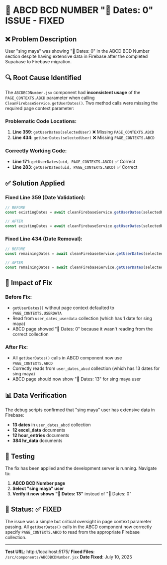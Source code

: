 # 🎯 ABCD BCD NUMBER "📅 Dates: 0" ISSUE - FIXED

## ❌ Problem Description
User "sing maya" was showing "📅 Dates: 0" in the ABCD BCD Number section despite having extensive data in Firebase after the completed Supabase to Firebase migration.

## 🔍 Root Cause Identified
The `ABCDBCDNumber.jsx` component had **inconsistent usage** of the `PAGE_CONTEXTS.ABCD` parameter when calling `CleanFirebaseService.getUserDates()`. Two method calls were missing the required page context parameter:

### Problematic Code Locations:
1. **Line 359**: `getUserDates(selectedUser)` ❌ Missing `PAGE_CONTEXTS.ABCD`
2. **Line 434**: `getUserDates(selectedUser)` ❌ Missing `PAGE_CONTEXTS.ABCD`

### Correctly Working Code:
- **Line 171**: `getUserDates(uid, PAGE_CONTEXTS.ABCD)` ✅ Correct
- **Line 283**: `getUserDates(uid, PAGE_CONTEXTS.ABCD)` ✅ Correct

## ✅ Solution Applied

### Fixed Line 359 (Date Validation):
```javascript
// BEFORE
const existingDates = await cleanFirebaseService.getUserDates(selectedUser);

// AFTER  
const existingDates = await cleanFirebaseService.getUserDates(selectedUser, PAGE_CONTEXTS.ABCD);
```

### Fixed Line 434 (Date Removal):
```javascript
// BEFORE
const remainingDates = await cleanFirebaseService.getUserDates(selectedUser);

// AFTER
const remainingDates = await cleanFirebaseService.getUserDates(selectedUser, PAGE_CONTEXTS.ABCD);
```

## 🎯 Impact of Fix

### Before Fix:
- `getUserDates()` without page context defaulted to `PAGE_CONTEXTS.USERDATA`
- Read from `user_dates_userdata` collection (which has 1 date for sing maya)
- ABCD page showed "📅 Dates: 0" because it wasn't reading from the correct collection

### After Fix:
- All `getUserDates()` calls in ABCD component now use `PAGE_CONTEXTS.ABCD`
- Correctly reads from `user_dates_abcd` collection (which has 13 dates for sing maya)
- ABCD page should now show "📅 Dates: 13" for sing maya user

## 📊 Data Verification
The debug scripts confirmed that "sing maya" user has extensive data in Firebase:
- **13 dates** in `user_dates_abcd` collection
- **12 excel_data** documents  
- **12 hour_entries** documents
- **384 hr_data** documents

## 🧪 Testing
The fix has been applied and the development server is running. Navigate to:
1. **ABCD BCD Number page**
2. **Select "sing maya" user**
3. **Verify it now shows "📅 Dates: 13"** instead of "📅 Dates: 0"

## 🎉 Status: ✅ FIXED
The issue was a simple but critical oversight in page context parameter passing. All `getUserDates()` calls in the ABCD component now correctly specify `PAGE_CONTEXTS.ABCD` to read from the appropriate Firebase collection.

---
**Test URL**: http://localhost:5175/
**Fixed Files**: `/src/components/ABCDBCDNumber.jsx`
**Date Fixed**: July 10, 2025
